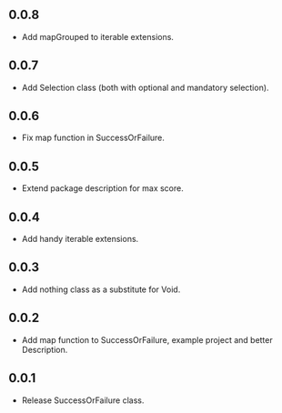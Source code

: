 ## 0.0.8

* Add mapGrouped to iterable extensions.

## 0.0.7

* Add Selection class (both with optional and mandatory selection).

## 0.0.6

* Fix map function in SuccessOrFailure.

## 0.0.5

* Extend package description for max score.

## 0.0.4

* Add handy iterable extensions.

## 0.0.3

* Add nothing class as a substitute for Void.

## 0.0.2

* Add map function to SuccessOrFailure, example project and better Description.

## 0.0.1

* Release SuccessOrFailure class.
